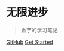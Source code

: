 # 无限进步

> 香芋的学习笔记

<!-- - [个人网页 · 旧](https://www.studyzzz.top) -->
<!-- - [Vue + AMap Demo](https://www.zxxz.cloud) -->

[GitHub](https://github.com/shiningxy)
[Get Started](/README.md)